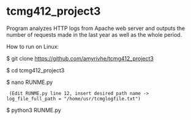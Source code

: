 # tcmg412_project3
 
 Program analyzes HTTP logs from Apache web server and outputs the number of requests made in the last year as well as the whole period.
 
 
 How to run on Linux:
 
 $ git clone https://github.com/amyrivhe/tcmg412_project3
 
 $ cd tcmg412_project3
 
 $ nano RUNME.py
 
     (Edit RUNME.py line 12, insert desired path name ->     log_file_full_path = "/home/usr/tcmglogfile.txt")
 
 $ python3 RUNME.py
